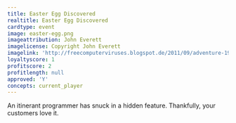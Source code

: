 ```yaml
---
title: Easter Egg Discovered
realtitle: Easter Egg Discovered
cardtype: event
image: easter-egg.png
imageattribution: John Everett
imagelicense: Copyright John Everett
imagelink: 'http://freecomputerviruses.blogspot.de/2011/09/adventure-1979-atari-vcs.html'
loyaltyscore: 1
profitscore: 2
profitlength: null
approved: 'Y'
concepts: current_player
---
```


An itinerant programmer has snuck in a hidden feature. Thankfully, your customers love it.
